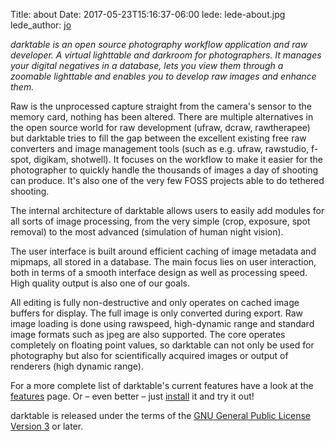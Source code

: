 Title: about
Date: 2017-05-23T15:16:37-06:00
lede: lede-about.jpg
lede_author: <a href="https://jo.dreggn.org/home/">jo</a>

*darktable is an open source photography workflow application and raw developer. A virtual lighttable and darkroom for photographers. It manages your digital negatives in a database, lets you view them through a zoomable lighttable and enables you to develop raw images and enhance them.*

Raw is the unprocessed capture straight from the camera's sensor to the memory card, nothing has been altered. There are multiple alternatives in the open source world for raw development (ufraw, dcraw, rawtherapee) but darktable tries to fill the gap between the excellent existing free raw converters and image management tools (such as e.g. ufraw, rawstudio, f-spot, digikam, shotwell). It focuses on the workflow to make it easier for the photographer to quickly handle the thousands of images a day of shooting can produce. It's also one of the very few FOSS projects able to do tethered shooting.

The internal architecture of darktable allows users to easily add modules for all sorts of image processing, from the very simple (crop, exposure, spot removal) to the most advanced (simulation of human night vision).

The user interface is built around efficient caching of image metadata and mipmaps, all stored in a database. The main focus lies on user interaction, both in terms of a smooth interface design as well as processing speed. High quality output is also one of our goals.

All editing is fully non-destructive and only operates on cached image buffers for display. The full image is only converted during export. Raw image loading is done using rawspeed, high-dynamic range and standard image formats such as jpeg are also supported. The core operates completely on floating point values, so darktable can not only be used for photography but also for scientifically acquired images or output of renderers (high dynamic range).

For a more complete list of darktable's current features have a look at the [features]({filename}/pages/about/features.md) page. Or&nbsp;– even better&nbsp;– just [install]({filename}/pages/install.md) it and try it out!

darktable is released under the terms of the [GNU General Public License Version 3](https://www.gnu.org/licenses/gpl-3.0.txt) or later.

